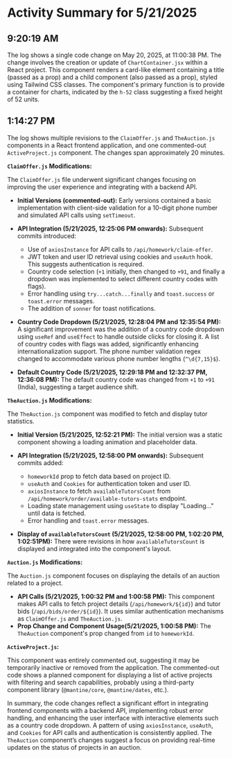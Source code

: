 # Activity Summary for 5/21/2025

## 9:20:19 AM
The log shows a single code change on May 20, 2025, at 11:00:38 PM.  The change involves the creation or update of `ChartContainer.jsx` within a React project. This component renders a card-like element containing a title (passed as a prop) and a child component (also passed as a prop),  styled using Tailwind CSS classes. The component's primary function is to provide a container for charts, indicated by the `h-52` class suggesting a fixed height of 52 units.


## 1:14:27 PM
The log shows multiple revisions to the `ClaimOffer.js` and `TheAuction.js` components in a React frontend application, and one commented-out `ActiveProject.js` component.  The changes span approximately 20 minutes.

**`ClaimOffer.js` Modifications:**

The `ClaimOffer.js` file underwent significant changes focusing on improving the user experience and integrating with a backend API.

* **Initial Versions (commented-out):**  Early versions contained a basic implementation with client-side validation for a 10-digit phone number and simulated API calls using `setTimeout`.

* **API Integration (5/21/2025, 12:25:06 PM onwards):** Subsequent commits introduced:
    *  Use of `axiosInstance` for API calls to `/api/homework/claim-offer`.
    *  JWT token and user ID retrieval using cookies and `useAuth` hook.  This suggests authentication is required.
    *  Country code selection (`+1` initially, then changed to `+91`, and finally a dropdown was implemented to select different country codes with flags).
    *  Error handling using `try...catch...finally` and `toast.success` or `toast.error` messages.
    *  The addition of `sonner` for toast notifications.

* **Country Code Dropdown (5/21/2025, 12:28:04 PM and 12:35:54 PM):**  A significant improvement was the addition of a country code dropdown using `useRef` and `useEffect` to handle outside clicks for closing it.  A list of country codes with flags was added, significantly enhancing internationalization support.  The phone number validation regex changed to accommodate various phone number lengths (`^\d{7,15}$`).

* **Default Country Code (5/21/2025, 12:29:18 PM and 12:32:37 PM, 12:36:08 PM):** The default country code was changed from `+1` to `+91` (India), suggesting a target audience shift.


**`TheAuction.js` Modifications:**

The `TheAuction.js` component was modified to fetch and display tutor statistics.

* **Initial Version (5/21/2025, 12:52:21 PM):**  The initial version was a static component showing a loading animation and placeholder data.

* **API Integration (5/21/2025, 12:58:00 PM onwards):**  Subsequent commits added:
    *  `homeworkId` prop to fetch data based on project ID.
    *  `useAuth` and `Cookies` for authentication token and user ID.
    *  `axiosInstance` to fetch `availableTutorsCount` from `/api/homework/order/available-tutors-stats` endpoint.
    *  Loading state management using `useState` to display "Loading..." until data is fetched.
    *  Error handling and `toast.error` messages.

* **Display of `availableTutorsCount` (5/21/2025, 12:58:00 PM, 1:02:20 PM, 1:02:51PM):**  There were revisions in how `availableTutorsCount` is displayed and integrated into the component's layout.


**`Auction.js` Modifications:**

The `Auction.js` component focuses on displaying the details of an auction related to a project.

* **API Calls (5/21/2025, 1:00:32 PM and 1:00:58 PM):** This component makes API calls to fetch project details (`/api/homework/${id}`) and tutor bids (`/api/bids/order/${id}`).  It uses similar authentication mechanisms as `ClaimOffer.js` and `TheAuction.js`.
* **Prop Change and Component Usage(5/21/2025, 1:00:58 PM):** The `TheAuction` component's prop changed from `id` to `homeworkId`.


**`ActiveProject.js`:**

This component was entirely commented out, suggesting it may be temporarily inactive or removed from the application.  The commented-out code shows a planned component for displaying a list of active projects with filtering and search capabilities, probably using a third-party component library (`@mantine/core`, `@mantine/dates`, etc.).


In summary, the code changes reflect a significant effort in integrating frontend components with a backend API, implementing robust error handling, and enhancing the user interface with interactive elements such as a country code dropdown.  A pattern of using `axiosInstance`, `useAuth`, and `Cookies` for API calls and authentication is consistently applied. The `TheAuction` component’s changes suggest a focus on providing real-time updates on the status of projects in an auction.

